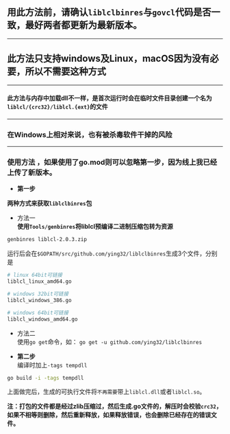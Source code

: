 ## 用此方法前，请确认`liblclbinres`与`govcl`代码是否一致，最好两者都更新为最新版本。  

----

## 此方法只支持windows及Linux，macOS因为没有必要，所以不需要这种方式

----

#### 此方法与内存中加载dll不一样，是首次运行时会在临时文件目录创建一个名为`liblcl/{crc32}/liblcl.{ext}`的文件   

----

### 在Windows上相对来说，也有被杀毒软件干掉的风险   

----

### 使用方法 ，如果使用了go.mod则可以忽略第一步，因为线上我已经上传了新版本。

* **第一步**

**两种方式来获取`liblclbinres`包**  

* 方法一  
**使用`Tools/genbinres`将liblcl预编译二进制压缩包转为资源**  
```bash
genbinres liblcl-2.0.3.zip
```
运行后会在`$GOPATH/src/github.com/ying32/liblclbinres`生成3个文件，分别是    
```bash
# linux 64bit可链接
liblcl_linux_amd64.go

# windows 32bit可链接
liblcl_windows_386.go

# windows 64bit可链接
liblcl_windows_amd64.go

```

* 方法二  
使用`go get`命令，如： `go get -u github.com/ying32/liblclbinres` 

* **第二步**  
编译时加上`-tags tempdll`

```bash
go build -i -tags tempdll
```

上面做完后，生成的可执行文件将`不再需要`带上`liblcl.dll`或者`liblcl.so`。  

**注：打包的文件都是经过zlib压缩过，然后生成.go文件的，解压时会校验`crc32`，如果不相等则删除，然后重新释放，如果释放错误，也会删除已经存在的错误文件。**     